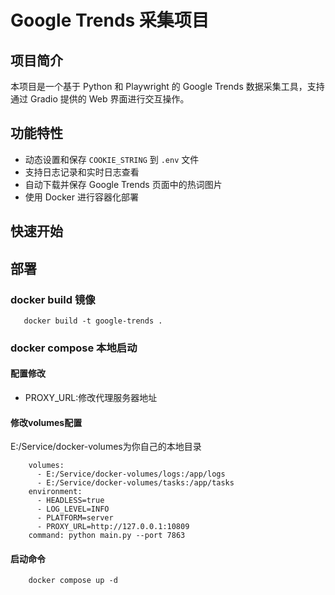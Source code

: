 # Google Trends 采集项目

## 项目简介
本项目是一个基于 Python 和 Playwright 的 Google Trends 数据采集工具，支持通过 Gradio 提供的 Web 界面进行交互操作。

## 功能特性
- 动态设置和保存 `COOKIE_STRING` 到 `.env` 文件
- 支持日志记录和实时日志查看
- 自动下载并保存 Google Trends 页面中的热词图片
- 使用 Docker 进行容器化部署

## 快速开始

## 部署

### docker build 镜像

```
   docker build -t google-trends .
```

### docker compose 本地启动

#### 配置修改

- PROXY_URL:修改代理服务器地址

#### 修改volumes配置

E:/Service/docker-volumes为你自己的本地目录

```
    volumes:
      - E:/Service/docker-volumes/logs:/app/logs
      - E:/Service/docker-volumes/tasks:/app/tasks
    environment:
      - HEADLESS=true
      - LOG_LEVEL=INFO
      - PLATFORM=server
      - PROXY_URL=http://127.0.0.1:10809
    command: python main.py --port 7863
```

#### 启动命令

```
    docker compose up -d
```